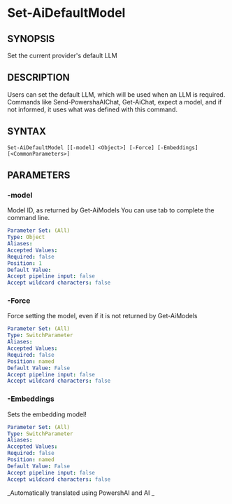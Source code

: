 ﻿---
external help file: powershai-help.xml
schema: 2.0.0
powershai: true
---

# Set-AiDefaultModel

## SYNOPSIS <!--!= @#Synop !-->
Set the current provider's default LLM

## DESCRIPTION <!--!= @#Desc !-->
Users can set the default LLM, which will be used when an LLM is required. 
Commands like Send-PowershaAIChat, Get-AiChat, expect a model, and if not informed, it uses what was defined with this command.

## SYNTAX <!--!= @#Syntax !-->

```
Set-AiDefaultModel [[-model] <Object>] [-Force] [-Embeddings] [<CommonParameters>]
```

## PARAMETERS <!--!= @#Params !-->

### -model
Model ID, as returned by Get-AiModels
You can use tab to complete the command line.

```yml
Parameter Set: (All)
Type: Object
Aliases: 
Accepted Values: 
Required: false
Position: 1
Default Value: 
Accept pipeline input: false
Accept wildcard characters: false
```

### -Force
Force setting the model, even if it is not returned by Get-AiModels

```yml
Parameter Set: (All)
Type: SwitchParameter
Aliases: 
Accepted Values: 
Required: false
Position: named
Default Value: False
Accept pipeline input: false
Accept wildcard characters: false
```

### -Embeddings
Sets the embedding model!

```yml
Parameter Set: (All)
Type: SwitchParameter
Aliases: 
Accepted Values: 
Required: false
Position: named
Default Value: False
Accept pipeline input: false
Accept wildcard characters: false
```


<!--PowershaiAiDocBlockStart-->
_Automatically translated using PowershAI and AI
_
<!--PowershaiAiDocBlockEnd-->
